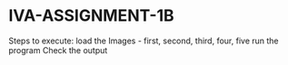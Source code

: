 # IVA-ASSIGNMENT-1B

Steps to execute:
load the Images - first, second, third, four, five
run the program
Check the output
